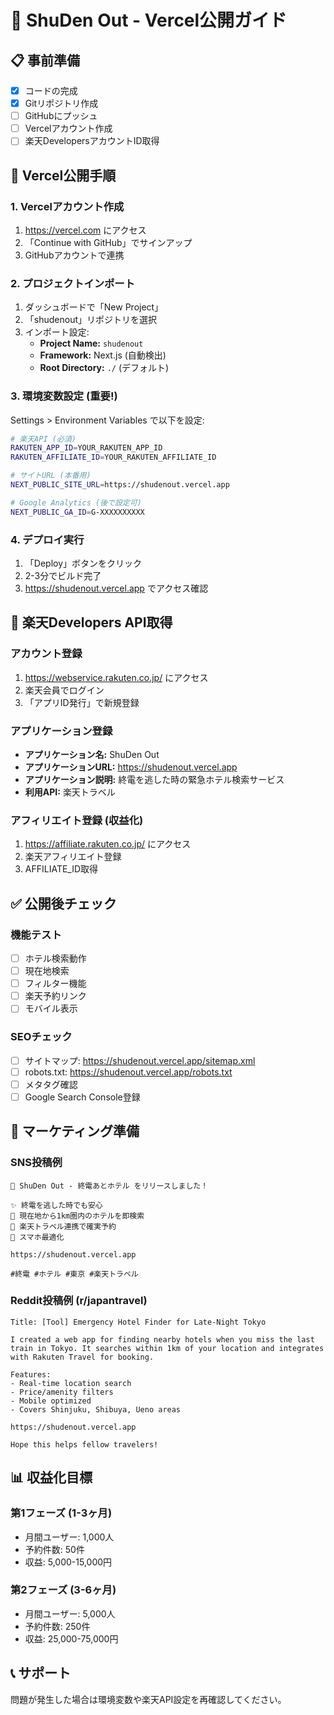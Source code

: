 # 🚀 ShuDen Out - Vercel公開ガイド

## 📋 事前準備
- [x] コードの完成
- [x] Gitリポジトリ作成
- [ ] GitHubにプッシュ
- [ ] Vercelアカウント作成
- [ ] 楽天DevelopersアカウントID取得

## 🔧 Vercel公開手順

### 1. Vercelアカウント作成
1. https://vercel.com にアクセス
2. 「Continue with GitHub」でサインアップ
3. GitHubアカウントで連携

### 2. プロジェクトインポート
1. ダッシュボードで「New Project」
2. 「shudenout」リポジトリを選択
3. インポート設定:
   - **Project Name:** `shudenout`
   - **Framework:** Next.js (自動検出)
   - **Root Directory:** `./` (デフォルト)

### 3. 環境変数設定 (重要!)
Settings > Environment Variables で以下を設定:

```bash
# 楽天API (必須)
RAKUTEN_APP_ID=YOUR_RAKUTEN_APP_ID
RAKUTEN_AFFILIATE_ID=YOUR_RAKUTEN_AFFILIATE_ID

# サイトURL (本番用)
NEXT_PUBLIC_SITE_URL=https://shudenout.vercel.app

# Google Analytics (後で設定可)
NEXT_PUBLIC_GA_ID=G-XXXXXXXXXX
```

### 4. デプロイ実行
1. 「Deploy」ボタンをクリック
2. 2-3分でビルド完了
3. https://shudenout.vercel.app でアクセス確認

## 🔑 楽天Developers API取得

### アカウント登録
1. https://webservice.rakuten.co.jp/ にアクセス
2. 楽天会員でログイン
3. 「アプリID発行」で新規登録

### アプリケーション登録
- **アプリケーション名:** ShuDen Out
- **アプリケーションURL:** https://shudenout.vercel.app
- **アプリケーション説明:** 終電を逃した時の緊急ホテル検索サービス
- **利用API:** 楽天トラベル

### アフィリエイト登録 (収益化)
1. https://affiliate.rakuten.co.jp/ にアクセス
2. 楽天アフィリエイト登録
3. AFFILIATE_ID取得

## ✅ 公開後チェック

### 機能テスト
- [ ] ホテル検索動作
- [ ] 現在地検索
- [ ] フィルター機能
- [ ] 楽天予約リンク
- [ ] モバイル表示

### SEOチェック
- [ ] サイトマップ: https://shudenout.vercel.app/sitemap.xml
- [ ] robots.txt: https://shudenout.vercel.app/robots.txt
- [ ] メタタグ確認
- [ ] Google Search Console登録

## 🎯 マーケティング準備

### SNS投稿例
```
🏨 ShuDen Out - 終電あとホテル をリリースしました！

✨ 終電を逃した時でも安心
📍 現在地から1km圏内のホテルを即検索
🔗 楽天トラベル連携で確実予約
📱 スマホ最適化

https://shudenout.vercel.app

#終電 #ホテル #東京 #楽天トラベル
```

### Reddit投稿例 (r/japantravel)
```
Title: [Tool] Emergency Hotel Finder for Late-Night Tokyo

I created a web app for finding nearby hotels when you miss the last train in Tokyo. It searches within 1km of your location and integrates with Rakuten Travel for booking.

Features:
- Real-time location search
- Price/amenity filters  
- Mobile optimized
- Covers Shinjuku, Shibuya, Ueno areas

https://shudenout.vercel.app

Hope this helps fellow travelers!
```

## 📊 収益化目標

### 第1フェーズ (1-3ヶ月)
- 月間ユーザー: 1,000人
- 予約件数: 50件
- 収益: 5,000-15,000円

### 第2フェーズ (3-6ヶ月)  
- 月間ユーザー: 5,000人
- 予約件数: 250件
- 収益: 25,000-75,000円

## 📞 サポート
問題が発生した場合は環境変数や楽天API設定を再確認してください。
